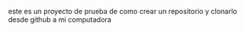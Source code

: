 este es un proyecto de prueba de como crear un repositorio y clonarlo desde github a mi computadora

